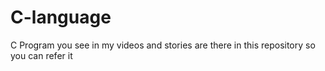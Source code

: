 # C-language
C Program you see in my videos and stories are there in this repository so you can refer it
